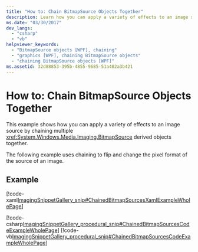 ```yaml
---
title: "How to: Chain BitmapSource Objects Together"
description: Learn how you can apply a variety of effects to an image source by chaining multiple BitmapSource derived objects together.
ms.date: "03/30/2017"
dev_langs: 
  - "csharp"
  - "vb"
helpviewer_keywords: 
  - "BitmapSource objects [WPF], chaining"
  - "graphics [WPF], chaining BitmapSource objects"
  - "chaining BitmapSource objects [WPF]"
ms.assetid: 32d88853-395b-4855-9685-51a482a3b421
---
```

# How to: Chain BitmapSource Objects Together
This example shows how you can apply a variety of effects to an image source by chaining multiple <xref:System.Windows.Media.Imaging.BitmapSource> derived objects together.  
  
 The following example uses chaining to flip and change the pixel format of the source of an image.  
  
## Example  
 [!code-xaml[ImagingSnippetGallery_snip#ChainedBitmapSourcesXamlExampleWholePage](~/samples/snippets/csharp/VS_Snippets_Wpf/ImagingSnippetGallery_snip/CS/ChainedBitmapSourcesExample.xaml#chainedbitmapsourcesxamlexamplewholepage)]  
  
 [!code-csharp[ImagingSnippetGallery_procedural_snip#ChainedBitmapSourcesCodeExampleWholePage](~/samples/snippets/csharp/VS_Snippets_Wpf/ImagingSnippetGallery_procedural_snip/CSharp/ChainedBitmapSourcesExample.cs#chainedbitmapsourcescodeexamplewholepage)]
 [!code-vb[ImagingSnippetGallery_procedural_snip#ChainedBitmapSourcesCodeExampleWholePage](~/samples/snippets/visualbasic/VS_Snippets_Wpf/ImagingSnippetGallery_procedural_snip/VB/ChainedBitmapSourcesExample.vb#chainedbitmapsourcescodeexamplewholepage)]
